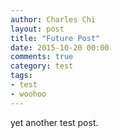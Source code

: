 ```yaml
---
author: Charles Chi
layout: post
title: "Future Post"
date: 2015-10-20 00:00
comments: true
category: test
tags:
- test
- woohoo
---
```


yet another test post.
